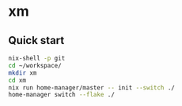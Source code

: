 # xm

## Quick start

```bash
nix-shell -p git
cd ~/workspace/
mkdir xm
cd xm
nix run home-manager/master -- init --switch ./
home-manager switch --flake ./
```